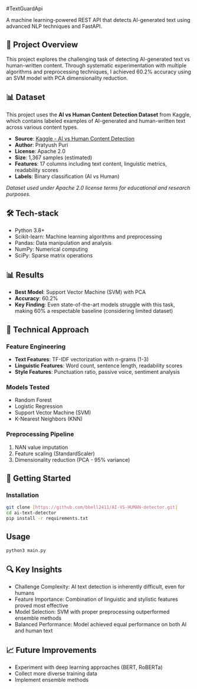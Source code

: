 #TextGuardApi

A machine learning-powered REST API that detects AI-generated text using advanced NLP techniques and FastAPI.

## 🎯 Project Overview

This project explores the challenging task of detecting AI-generated text vs human-written content. Through systematic experimentation with multiple algorithms and preprocessing techniques, I achieved 60.2% accuracy using an SVM model with PCA dimensionality reduction.

## 📊 Dataset

This project uses the **AI vs Human Content Detection Dataset** from Kaggle, which contains labeled examples of AI-generated and human-written text across various content types.

- **Source**: [Kaggle - AI vs Human Content Detection](https://www.kaggle.com/datasets/pratyushpuri/ai-vs-human-content-detection-1000-record-in-2025)
- **Author**: Pratyush Puri
- **License**: Apache 2.0
- **Size**: 1,367 samples (estimated)
- **Features**: 17 columns including text content, linguistic metrics, readability scores
- **Labels**: Binary classification (AI vs Human)

*Dataset used under Apache 2.0 license terms for educational and research purposes.*

## 🛠️ Tech-stack
- Python 3.8+
- Scikit-learn: Machine learning algorithms and preprocessing
- Pandas: Data manipulation and analysis
- NumPy: Numerical computing
- SciPy: Sparse matrix operations


## 📊 Results

- **Best Model**: Support Vector Machine (SVM) with PCA
- **Accuracy**: 60.2%
- **Key Finding**: Even state-of-the-art models struggle with this task, making 60% a respectable baseline (considering limited dataset)

## 🔧 Technical Approach

### Feature Engineering
- **Text Features**: TF-IDF vectorization with n-grams (1-3)
- **Linguistic Features**: Word count, sentence length, readability scores
- **Style Features**: Punctuation ratio, passive voice, sentiment analysis

### Models Tested
- Random Forest
- Logistic Regression  
- Support Vector Machine (SVM)
- K-Nearest Neighbors (KNN)

### Preprocessing Pipeline
1. NAN value imputation
2. Feature scaling (StandardScaler)
3. Dimensionality reduction (PCA - 95% variance)

## 🚀 Getting Started

### Installation
```bash
git clone [https://github.com/bbell2411/AI-VS-HUMAN-detector.git]
cd ai-text-detector
pip install -r requirements.txt
```

## Usage
```bash
python3 main.py
```
## 🔍 Key Insights
- Challenge Complexity: AI text detection is inherently difficult, even for humans
- Feature Importance: Combination of linguistic and stylistic features proved most effective
- Model Selection: SVM with proper preprocessing outperformed ensemble methods
- Balanced Performance: Model achieved equal performance on both AI and human text

## 📈 Future Improvements
- Experiment with deep learning approaches (BERT, RoBERTa)
- Collect more diverse training data
- Implement ensemble methods

